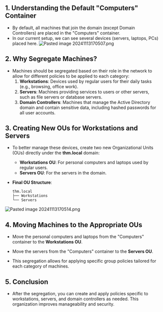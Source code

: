 ## 1. **Understanding the Default "Computers" Container**
   - By default, all machines that join the domain (except Domain Controllers) are placed in the "Computers" container.
   - In our current setup, we can see several devices (servers, laptops, PCs) placed here.
![Pasted image 20241113170507.png](Pasted%20image%2020241113170507.png)
## 2. **Why Segregate Machines?**
   - Machines should be segregated based on their role in the network to allow for different policies to be applied to each category:
     1. **Workstations**: Devices used by regular users for their daily tasks (e.g., browsing, office work).
     2. **Servers**: Machines providing services to users or other servers, such as file servers or database servers.
     3. **Domain Controllers**: Machines that manage the Active Directory domain and contain sensitive data, including hashed passwords for all user accounts.

## 3. **Creating New OUs for Workstations and Servers**
   - To better manage these devices, create two new Organizational Units (OUs) directly under the **thm.local** domain:
     - **Workstations OU**: For personal computers and laptops used by regular users.
     - **Servers OU**: For the servers in the domain.
   
   - **Final OU Structure**:
     ```
     thm.local
     ├── Workstations
     └── Servers
     ```
![Pasted image 20241113170514.png](Pasted%20image%2020241113170514.png)
## 4. **Moving Machines to the Appropriate OUs**
   - Move the personal computers and laptops from the "Computers" container to the **Workstations OU**.
   - Move the servers from the "Computers" container to the **Servers OU**.
   
   - This segregation allows for applying specific group policies tailored for each category of machines.

## 5. **Conclusion**
   - After the segregation, you can create and apply policies specific to workstations, servers, and domain controllers as needed. This organization improves manageability and security.
